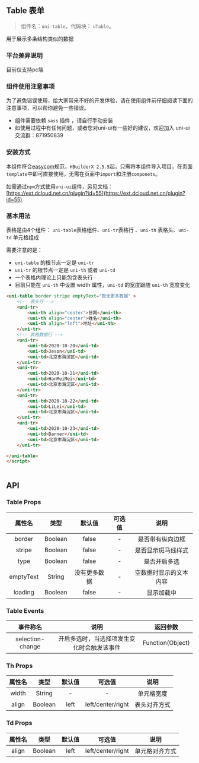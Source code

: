 ## Table 表单
> 组件名：``uni-table``，代码块： `uTable`。

用于展示多条结构类似的数据

### 平台差异说明

目前仅支持pc端

### 组件使用注意事项

为了避免错误使用，给大家带来不好的开发体验，请在使用组件前仔细阅读下面的注意事项，可以帮你避免一些错误。

- 组件需要依赖 `sass` 插件 ，请自行手动安装
- 如使用过程中有任何问题，或者您对uni-ui有一些好的建议，欢迎加入 uni-ui 交流群：871950839

### 安装方式

本组件符合[easycom](https://uniapp.dcloud.io/collocation/pages?id=easycom)规范，`HBuilderX 2.5.5`起，只需将本组件导入项目，在页面`template`中即可直接使用，无需在页面中`import`和注册`componets`。

如需通过`npm`方式使用`uni-ui`组件，另见文档：[https://ext.dcloud.net.cn/plugin?id=55](https://ext.dcloud.net.cn/plugin?id=55)


### 基本用法 
表格是由4个组件： `uni-table`表格组件、`uni-tr`表格行 、`uni-th` 表格头、`uni-td` 单元格组成

需要注意的是：
- `uni-table` 的根节点一定是 `uni-tr`
- `uni-tr` 的根节点一定是 `uni-th` 或者 `uni-td`
- 一个表格内理论上只能包含表头行
- 目前只能在 `uni-th` 中设置 width 属性，`uni-td` 的宽度跟随 `uni-th` 宽度变化


```html
<uni-table border stripe emptyText="暂无更多数据" >
	<!-- 表头行 -->
	<uni-tr>
		<uni-th align="center">日期</uni-th>
		<uni-th align="center">姓名</uni-th>
		<uni-th align="left">地址</uni-th>
	</uni-tr>
	<!-- 表格数据行 -->
	<uni-tr>
		<uni-td>2020-10-20</uni-td>
		<uni-td>Jeson</uni-td>
		<uni-td>北京市海淀区</uni-td>
	</uni-tr>
	<uni-tr>
		<uni-td>2020-10-21</uni-td>
		<uni-td>HanMeiMei</uni-td>
		<uni-td>北京市海淀区</uni-td>
	</uni-tr>
	<uni-tr>
		<uni-td>2020-10-22</uni-td>
		<uni-td>LiLei</uni-td>
		<uni-td>北京市海淀区</uni-td>
	</uni-tr>
	<uni-tr>
		<uni-td>2020-10-23</uni-td>
		<uni-td>Danner</uni-td>
		<uni-td>北京市海淀区</uni-td>
	</uni-tr>

</uni-table>
</script>
			 
```




## API

### Table Props

属性名		| 类型			|默认值	 		| 可选值	| 说明
:-:			| :-:			|:-:			| :-:	| :-:	
border		| Boolean		| false			| -		| 是否带有纵向边框	
stripe		| Boolean		| false			| -		| 是否显示斑马线样式	
type		| Boolean		| false			| -		| 是否开启多选	
emptyText	| String		| 没有更多数据	| -		| 空数据时显示的文本内容	
loading		| Boolean		| false			| -		| 显示加载中	

### Table Events

事件称名				|说明									| 返回参数			
:-:					|:-:									| :-:				
selection-change	| 开启多选时，当选择项发生变化时会触发该事件	| Function(Object)


### Th Props

属性名	|类型	|默认值	 	|可选值				|说明
:-:		|:-:		|:-:		|:-:				|:-:
width	|String	| -			|-					| 单元格宽度
align	|Boolean| left		|left/center/right	| 表头对齐方式

### Td Props

属性名	|类型	|默认值	 	|可选值				|说明
:-:		|:-:		|:-:			|:-:				|:-:
align	|Boolean| left		|left/center/right	| 单元格对齐方式
